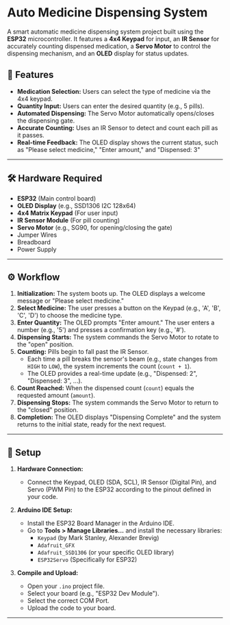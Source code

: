 # Auto Medicine Dispensing System

A smart automatic medicine dispensing system project built using the **ESP32** microcontroller. It features a **4x4 Keypad** for input, an **IR Sensor** for accurately counting dispensed medication, a **Servo Motor** to control the dispensing mechanism, and an **OLED** display for status updates.

## 🌟 Features

* **Medication Selection:** Users can select the type of medicine via the 4x4 keypad.
* **Quantity Input:** Users can enter the desired quantity (e.g., 5 pills).
* **Automated Dispensing:** The Servo Motor automatically opens/closes the dispensing gate.
* **Accurate Counting:** Uses an IR Sensor to detect and count each pill as it passes.
* **Real-time Feedback:** The OLED display shows the current status, such as "Please select medicine," "Enter amount," and "Dispensed: 3"

---

## 🛠️ Hardware Required

* **ESP32** (Main control board)
* **OLED Display** (e.g., SSD1306 I2C 128x64)
* **4x4 Matrix Keypad** (For user input)
* **IR Sensor Module** (For pill counting)
* **Servo Motor** (e.g., SG90, for opening/closing the gate)
* Jumper Wires
* Breadboard
* Power Supply

---

## ⚙️ Workflow

1.  **Initialization:** The system boots up. The OLED displays a welcome message or "Please select medicine."
2.  **Select Medicine:** The user presses a button on the Keypad (e.g., 'A', 'B', 'C', 'D') to choose the medicine type.
3.  **Enter Quantity:** The OLED prompts "Enter amount." The user enters a number (e.g., '5') and presses a confirmation key (e.g., '#').
4.  **Dispensing Starts:** The system commands the Servo Motor to rotate to the "open" position.
5.  **Counting:** Pills begin to fall past the IR Sensor.
    * Each time a pill breaks the sensor's beam (e.g., state changes from `HIGH` to `LOW`), the system increments the count (`count + 1`).
    * The OLED provides a real-time update (e.g., "Dispensed: 2", "Dispensed: 3", ...).
6.  **Count Reached:** When the dispensed count (`count`) equals the requested amount (`amount`).
7.  **Dispensing Stops:** The system commands the Servo Motor to return to the "closed" position.
8.  **Completion:** The OLED displays "Dispensing Complete" and the system returns to the initial state, ready for the next request.

---

## 🚀 Setup

1.  **Hardware Connection:**
    * Connect the Keypad, OLED (SDA, SCL), IR Sensor (Digital Pin), and Servo (PWM Pin) to the ESP32 according to the pinout defined in your code.

2.  **Arduino IDE Setup:**
    * Install the ESP32 Board Manager in the Arduino IDE.
    * Go to **Tools > Manage Libraries...** and install the necessary libraries:
        * `Keypad` (by Mark Stanley, Alexander Brevig)
        * `Adafruit_GFX`
        * `Adafruit_SSD1306` (or your specific OLED library)
        * `ESP32Servo` (Specifically for ESP32)

3.  **Compile and Upload:**
    * Open your `.ino` project file.
    * Select your board (e.g., "ESP32 Dev Module").
    * Select the correct COM Port.
    * Upload the code to your board.

---